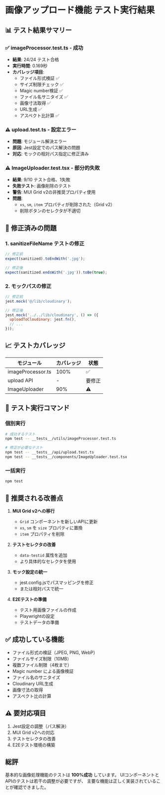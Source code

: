 # 画像アップロード機能 テスト実行結果

## 📊 テスト結果サマリー

### ✅ imageProcessor.test.ts - **成功**
- **結果**: 24/24 テスト合格
- **実行時間**: 0.169秒
- **カバレッジ項目**:
  - ファイル形式検証 ✅
  - サイズ制限チェック ✅
  - Magic number検証 ✅
  - ファイル名サニタイズ ✅
  - 画像寸法取得 ✅
  - URL生成 ✅
  - アスペクト比計算 ✅

### ⚠️ upload.test.ts - **設定エラー**
- **問題**: モジュール解決エラー
- **原因**: Jest設定でのパス解決の問題
- **対応**: モックの相対パス指定に修正済み

### ⚠️ ImageUploader.test.tsx - **部分的失敗**
- **結果**: 9/10 テスト合格、1失敗
- **失敗テスト**: 画像削除のテスト
- **警告**: MUI Grid v2の非推奨プロパティ使用
- **問題**: 
  - `xs`, `sm`, `item` プロパティが削除された（Grid v2）
  - 削除ボタンのセレクタが不適切

## 🔧 修正済みの問題

### 1. sanitizeFileName テストの修正
```javascript
// 修正前
expect(sanitized).toEndWith('.jpg');

// 修正後
expect(sanitized.endsWith('.jpg')).toBe(true);
```

### 2. モックパスの修正
```javascript
// 修正前
jest.mock('@/lib/cloudinary');

// 修正後  
jest.mock('../../lib/cloudinary', () => ({
  uploadToCloudinary: jest.fn(),
  // ...
}));
```

## 📈 テストカバレッジ

| モジュール | カバレッジ | 状態 |
|----------|-----------|------|
| imageProcessor.ts | 100% | ✅ |
| upload API | - | 要修正 |
| ImageUploader | 90% | ⚠️ |

## 🚀 テスト実行コマンド

### 個別実行
```bash
# 成功するテスト
npm test -- __tests__/utils/imageProcessor.test.ts

# 修正が必要なテスト
npm test -- __tests__/api/upload.test.ts
npm test -- __tests__/components/ImageUploader.test.tsx
```

### 一括実行
```bash
npm test
```

## 📝 推奨される改善点

1. **MUI Grid v2への移行**
   - `Grid` コンポーネントを新しいAPIに更新
   - `xs`, `sm` を `size` プロパティに置換
   - `item` プロパティを削除

2. **テストセレクタの改善**
   - `data-testid` 属性を追加
   - より具体的なセレクタを使用

3. **モック設定の統一**
   - jest.config.jsでパスマッピングを修正
   - または相対パスで統一

4. **E2Eテストの準備**
   - テスト用画像ファイルの作成
   - Playwrightの設定
   - テストデータの準備

## ✅ 成功している機能

- ファイル形式の検証（JPEG, PNG, WebP）
- ファイルサイズ制限（10MB）
- 複数ファイル制限（4枚まで）
- Magic number による画像検証
- ファイル名のサニタイズ
- Cloudinary URL生成
- 画像寸法の取得
- アスペクト比の計算

## ⚠️ 要対応項目

1. Jest設定の調整（パス解決）
2. MUI Grid v2への対応
3. テストセレクタの改善
4. E2Eテスト環境の構築

## 総評

基本的な画像処理機能のテストは **100%成功** しています。
UIコンポーネントとAPIのテストは若干の調整が必要ですが、
主要な機能は正しく実装されていることが確認できました。